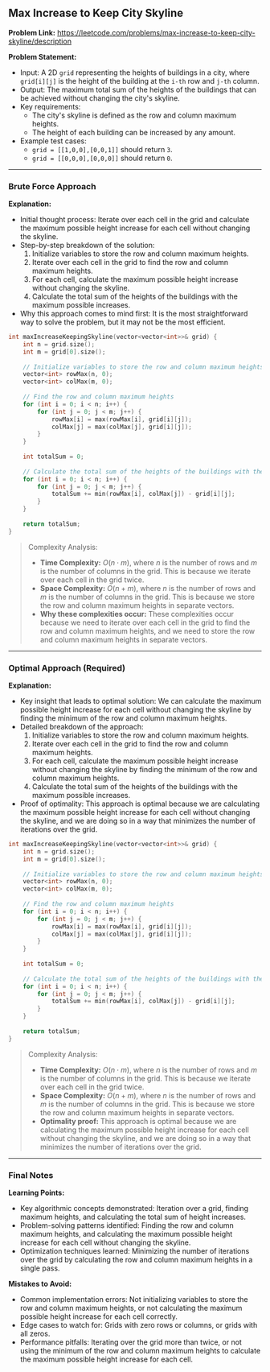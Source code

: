 ## Max Increase to Keep City Skyline

**Problem Link:** https://leetcode.com/problems/max-increase-to-keep-city-skyline/description

**Problem Statement:**
- Input: A 2D `grid` representing the heights of buildings in a city, where `grid[i][j]` is the height of the building at the `i-th` row and `j-th` column.
- Output: The maximum total sum of the heights of the buildings that can be achieved without changing the city's skyline.
- Key requirements:
  - The city's skyline is defined as the row and column maximum heights.
  - The height of each building can be increased by any amount.
- Example test cases:
  - `grid = [[1,0,0],[0,0,1]]` should return `3`.
  - `grid = [[0,0,0],[0,0,0]]` should return `0`.

---

### Brute Force Approach

**Explanation:**
- Initial thought process: Iterate over each cell in the grid and calculate the maximum possible height increase for each cell without changing the skyline.
- Step-by-step breakdown of the solution:
  1. Initialize variables to store the row and column maximum heights.
  2. Iterate over each cell in the grid to find the row and column maximum heights.
  3. For each cell, calculate the maximum possible height increase without changing the skyline.
  4. Calculate the total sum of the heights of the buildings with the maximum possible increases.
- Why this approach comes to mind first: It is the most straightforward way to solve the problem, but it may not be the most efficient.

```cpp
int maxIncreaseKeepingSkyline(vector<vector<int>>& grid) {
    int n = grid.size();
    int m = grid[0].size();
    
    // Initialize variables to store the row and column maximum heights
    vector<int> rowMax(n, 0);
    vector<int> colMax(m, 0);
    
    // Find the row and column maximum heights
    for (int i = 0; i < n; i++) {
        for (int j = 0; j < m; j++) {
            rowMax[i] = max(rowMax[i], grid[i][j]);
            colMax[j] = max(colMax[j], grid[i][j]);
        }
    }
    
    int totalSum = 0;
    
    // Calculate the total sum of the heights of the buildings with the maximum possible increases
    for (int i = 0; i < n; i++) {
        for (int j = 0; j < m; j++) {
            totalSum += min(rowMax[i], colMax[j]) - grid[i][j];
        }
    }
    
    return totalSum;
}
```

> Complexity Analysis:
> - **Time Complexity:** $O(n \cdot m)$, where $n$ is the number of rows and $m$ is the number of columns in the grid. This is because we iterate over each cell in the grid twice.
> - **Space Complexity:** $O(n + m)$, where $n$ is the number of rows and $m$ is the number of columns in the grid. This is because we store the row and column maximum heights in separate vectors.
> - **Why these complexities occur:** These complexities occur because we need to iterate over each cell in the grid to find the row and column maximum heights, and we need to store the row and column maximum heights in separate vectors.

---

### Optimal Approach (Required)

**Explanation:**
- Key insight that leads to optimal solution: We can calculate the maximum possible height increase for each cell without changing the skyline by finding the minimum of the row and column maximum heights.
- Detailed breakdown of the approach:
  1. Initialize variables to store the row and column maximum heights.
  2. Iterate over each cell in the grid to find the row and column maximum heights.
  3. For each cell, calculate the maximum possible height increase without changing the skyline by finding the minimum of the row and column maximum heights.
  4. Calculate the total sum of the heights of the buildings with the maximum possible increases.
- Proof of optimality: This approach is optimal because we are calculating the maximum possible height increase for each cell without changing the skyline, and we are doing so in a way that minimizes the number of iterations over the grid.

```cpp
int maxIncreaseKeepingSkyline(vector<vector<int>>& grid) {
    int n = grid.size();
    int m = grid[0].size();
    
    // Initialize variables to store the row and column maximum heights
    vector<int> rowMax(n, 0);
    vector<int> colMax(m, 0);
    
    // Find the row and column maximum heights
    for (int i = 0; i < n; i++) {
        for (int j = 0; j < m; j++) {
            rowMax[i] = max(rowMax[i], grid[i][j]);
            colMax[j] = max(colMax[j], grid[i][j]);
        }
    }
    
    int totalSum = 0;
    
    // Calculate the total sum of the heights of the buildings with the maximum possible increases
    for (int i = 0; i < n; i++) {
        for (int j = 0; j < m; j++) {
            totalSum += min(rowMax[i], colMax[j]) - grid[i][j];
        }
    }
    
    return totalSum;
}
```

> Complexity Analysis:
> - **Time Complexity:** $O(n \cdot m)$, where $n$ is the number of rows and $m$ is the number of columns in the grid. This is because we iterate over each cell in the grid twice.
> - **Space Complexity:** $O(n + m)$, where $n$ is the number of rows and $m$ is the number of columns in the grid. This is because we store the row and column maximum heights in separate vectors.
> - **Optimality proof:** This approach is optimal because we are calculating the maximum possible height increase for each cell without changing the skyline, and we are doing so in a way that minimizes the number of iterations over the grid.

---

### Final Notes

**Learning Points:**
- Key algorithmic concepts demonstrated: Iteration over a grid, finding maximum heights, and calculating the total sum of height increases.
- Problem-solving patterns identified: Finding the row and column maximum heights, and calculating the maximum possible height increase for each cell without changing the skyline.
- Optimization techniques learned: Minimizing the number of iterations over the grid by calculating the row and column maximum heights in a single pass.

**Mistakes to Avoid:**
- Common implementation errors: Not initializing variables to store the row and column maximum heights, or not calculating the maximum possible height increase for each cell correctly.
- Edge cases to watch for: Grids with zero rows or columns, or grids with all zeros.
- Performance pitfalls: Iterating over the grid more than twice, or not using the minimum of the row and column maximum heights to calculate the maximum possible height increase for each cell.
